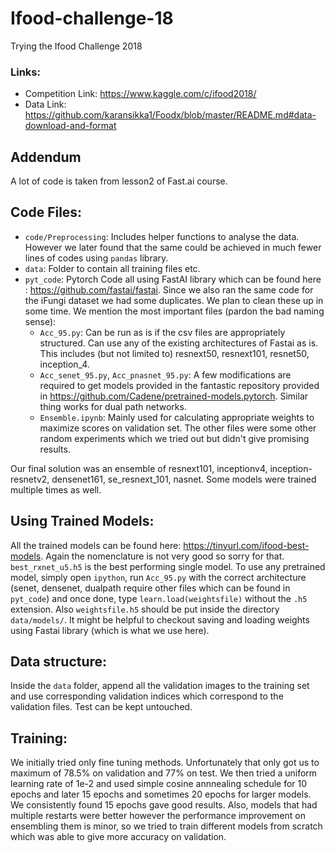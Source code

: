 # Ifood-challenge-18
Trying the Ifood Challenge 2018
### Links:
+ Competition Link: https://www.kaggle.com/c/ifood2018/
+ Data Link: https://github.com/karansikka1/Foodx/blob/master/README.md#data-download-and-format

## Addendum
A lot of code is taken from lesson2 of Fast.ai course.

## Code Files:
+ `code/Preprocessing`: Includes helper functions to analyse the data. However we later found that the same could be achieved in much fewer lines of codes using `pandas` library.
+ `data`: Folder to contain all training files etc.
+ `pyt_code`: Pytorch Code all using FastAI library which can be found here : https://github.com/fastai/fastai. Since we also ran the same code for the iFungi dataset we had some duplicates. We plan to clean these up in some time. We mention the most important files (pardon the bad naming sense):
  + `Acc_95.py`: Can be run as is if the csv files are appropriately structured. Can use any of the existing architectures of Fastai as is. This includes (but not limited to) resnext50, resnext101, resnet50, inception_4. 
  + `Acc_senet_95.py`, `Acc_pnasnet_95.py`: A few modifications are required to get models provided in the fantastic repository provided in https://github.com/Cadene/pretrained-models.pytorch. Similar thing works for dual path networks.
  + `Ensemble.ipynb`: Mainly used for calculating appropriate weights to maximize scores on validation set. 
The other files were some other random experiments which we tried out but didn't give promising results.

Our final solution was an ensemble of resnext101, inceptionv4, inception-resnetv2, densenet161, se_resnext_101, nasnet. Some models were trained multiple times as well. 

## Using Trained Models:
All the trained models can be found here: https://tinyurl.com/ifood-best-models. Again the nomenclature is not very good so sorry for that. `best_rxnet_u5.h5` is the best performing single model. To use any pretrained model, simply open `ipython`, run `Acc_95.py` with the correct architecture (senet, densenet, dualpath require other files which can be found in `pyt_code`) and once done, type `learn.load(weightsfile)` without the `.h5` extension. Also `weightsfile.h5` should be put inside the directory `data/models/`. It might be helpful to checkout saving and loading weights using Fastai library (which is what we use here).

## Data structure:
Inside the `data` folder, append all the validation images to the training set and use corresponding validation indices which correspond to the validation files. Test can be kept untouched.

## Training:
We initially tried only fine tuning methods. Unfortunately that only got us to maximum of 78.5% on validation and 77% on test. We then tried a uniform learning rate of 1e-2 and used simple cosine annnealing schedule for 10 epochs and later 15 epochs and sometimes 20 epochs for larger models. We consistently found 15 epochs gave good results. Also, models that had multiple restarts were better however the performance improvement on ensembling them is minor, so we tried to train different models from scratch which was able to give more accuracy on validation.
